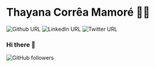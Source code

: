 # Thayana Corrêa Mamoré :woman_technologist:
![Github URL](https://img.shields.io/twitter/url?color=black&label=Github&logo=Github&logoColor=white&style=for-the-badge&url=https%3A%2F%2Ftwitter.com%2Fthauska)
![LinkedIn URL](https://img.shields.io/twitter/url?color=2867B2&label=LinkedIn&logo=LinkedIn&logoColor=white&style=for-the-badge&url=https%3A%2F%2Ftwitter.com%2Fthauska)
![Twitter URL](https://img.shields.io/twitter/url?color=1da1f2&label=twitter&logo=twitter&logoColor=white&style=for-the-badge&url=https%3A%2F%2Ftwitter.com%2Fthauska)

### Hi there 👋

![GitHub followers](https://img.shields.io/github/followers/thauska?label=Follow%20me&style=social)


<!--
**thauska/thauska** is a ✨ _special_ ✨ repository because its `README.md` (this file) appears on your GitHub profile.

Here are some ideas to get you started:

- 🔭 I’m currently working on ...
- 🌱 I’m currently learning ...
- 👯 I’m looking to collaborate on ...
- 🤔 I’m looking for help with ...
- 💬 Ask me about ...
- 📫 How to reach me: ...
- 😄 Pronouns: ...
- ⚡ Fun fact: ...
-->
